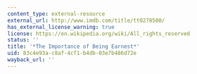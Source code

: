 ```yaml
---
content_type: external-resource
external_url: http://www.imdb.com/title/tt0278500/
has_external_license_warning: true
license: https://en.wikipedia.org/wiki/All_rights_reserved
status: ''
title: '*The Importance of Being Earnest*'
uid: 83c4e93a-c8af-4cf1-b4db-03e7b486d72e
wayback_url: ''
---
```

